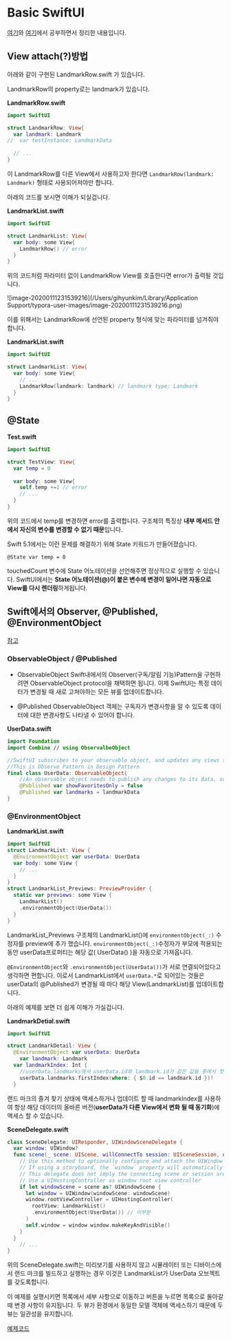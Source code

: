 #  Basic SwiftUI

[여기](https://developer.apple.com/tutorials/swiftui)와 [여기](https://zetal.tistory.com/entry/SwiftUI-Tutorials-10-Mark-the-User's-Favorite-Landmarks)에서 공부하면서 정리한 내용입니다.

## View attach(?)방법

아래와 같이 구현된 LandmarkRow.swift 가 있습니다.

LandmarkRow의 property로는 landmark가 있습니다.

**LandmarkRow.swift**

```swift
import SwiftUI

struct LandmarkRow: View{
  var landmark: Landmark
//  var testInstance: LandmarkData
  
  // ...
}
```

이 LandmarkRow를 다른 View에서 사용하고자 한다면 `LandmarkRow(landmark: Landmark)` 형태로 사용되어져야만 합니다.

아래의 코드를 보시면 이해가 되실겁니다.

**LandmarkList.swift**

```swift
import SwiftUI

struct LandmarkList: View{
  var body: some View{
    LandmarkRow() // error
  }
}
```

위의 코드처럼 파라미터 없이 LandmarkRow View를 호출한다면 error가 출력될 것입니다.

![image-20200111231539216](/Users/gihyunkim/Library/Application Support/typora-user-images/image-20200111231539216.png)

이를 위해서는 LandmarkRow에 선언된 property 형식에 맞는 파라미터를 넘겨줘야 합니다.

**LandmarkList.swift**

```swift
import SwiftUI

struct LandmarkList: View{
  var body: some View{
    // ...
    LandmarkRow(landmark: landmark) // landmark type: Landmark
  }
}
```



## @State

**Test.swift**

```swift
import SwiftUI

struct TestView: View{
  var temp = 0
  
  var body: some View{
  	self.temp +=1 // error  
    // ...
  }
}
```

위의 코드에서 temp를 변경하면 error를 출력합니다.
구조체의 특징상 **내부 메서드 안에서 자신의 변수를 변경할 수 없기 때문**입니다.

Swift 5.1에서는 이런 문제를 해결하기 위해 State 키워드가 만들어졌습니다.

`@State var temp = 0`

touchedCount 변수에 State 어노테이션을 선언해주면 정상적으로 실행할 수 있습니다. SwiftUI에서는 **State 어노테이션(@)이 붙은 변수에 변경이 일어나면 자동으로 View를 다시 렌더링**하게됩니다.



## Swift에서의 Observer, @Published, @EnvironmentObject

[참고](https://www.hackingwithswift.com/quick-start/swiftui/observable-objects-environment-objects-and-published)

### ObservableObject / @Published

* ObservableObject
  Swift내에서의 Observer(구독/알림 기능)Pattern을 구현하려면 ObservableObject protocol을 채택하면 됩니다.
  이제 SwiftUI는 특정 데이터가 변경될 때 새로 고쳐야하는 모든 뷰를 업데이트합니다.

* @Published
  ObservableObject 객체는 구독자가 변경사항을 알 수 있도록 데이터에 대한 변경사항도 나타낼 수 있어야 합니다.

**UserData.swift**

```swift
import Foundation
import Combine // using ObservalbeObject

//SwiftUI subscribes to your observable object, and updates any views that need refreshing when the data changes.
//This is Observe Pattern in Design Pattern
final class UserData: ObservableObject{
    //An observable object needs to publish any changes to its data, so that its subscribers can pick up the change.
    @Published var showFavoritesOnly = false
    @Published var landmarks = landmarkData
}
```

### @EnvironmentObject

**LandmarkList.swift**

```swift
import SwiftUI
struct LandmarkList: View {
  @EnvironmentObject var userData: UserData 
  var body: some View { 
    // ...
  } 
} 
struct LandmarkList_Previews: PreviewProvider { 
  static var previews: some View { 
    LandmarkList() 
    .environmentObject(UserData()) 
  } 
}
```

LandmarkList_Previews 구조체의 LandmarkList()에 `environmentObject(_:)` 수정자를 preview에 추가 했습니다.
`environmentObject(_:)`수정자가 부모에 적용되는 동안 userData프로퍼티는 해당 값( UserData() )을 자동으로 가져옵니다.

`@EnvironmentObject`와 `.environmentObject(UserData())`가 서로 연결되어있다고 생각하면 편합니다.
이로서 LandmarkList에서 `userData.*`로 되어있는 것들은 userData의 @Published가 변경될 때 마다 해당 View(LandmarkList)를 업데이트합니다.

아래의 예제를 보면 더 쉽게 이해가 가실겁니다.

**LandmarkDetial.swift**

```swift
import SwiftUI

struct LandmarkDetail: View {
  @EnvironmentObject var userData: UserData
	var landmark: Landmark
  var landmarkIndex: Int {
    //userData.landmarks에서 userData.id와 landmark.id가 같은 값들 중에서 첫번째 인덱스를 리턴
    userData.landmarks.firstIndex(where: { $0.id == landmark.id })! 
  }

```

랜드 마크의 즐겨 찾기 상태에 액세스하거나 업데이트 할 때 landmarkIndex를 사용하여 항상 해당 데이터의 올바른 버전(**userData가 다른 View에서 변화 될 때 동기화**)에 액세스 할 수 있습니다.

**SceneDelegate.swift**

```swift
class SceneDelegate: UIResponder, UIWindowSceneDelegate {
  var window: UIWindow?
  func scene(_ scene: UIScene, willConnectTo session: UISceneSession, options connectionOptions: UIScene.ConnectionOptions) {
    // Use this method to optionally configure and attach the UIWindow `window` to the provided UIWindowScene `scene`. 
    // If using a storyboard, the `window` property will automatically be initialized and attached to the scene. 
    // This delegate does not imply the connecting scene or session are new (see `application:configurationForConnectingSceneSession` instead). 
    // Use a UIHostingController as window root view controller 
    if let windowScene = scene as? UIWindowScene {
      let window = UIWindow(windowScene: windowScene)
      window.rootViewController = UIHostingController( 
        rootView: LandmarkList()
        .environmentObject(UserData()) // 이부분
      )
      self.window = window window.makeKeyAndVisible() 
    } 
  } 
    // ... 
}

```

위의 SceneDelegate.swift는 미리보기를 사용하지 않고 시뮬레이터 또는 디바이스에서 랜드 마크를 빌드하고 실행하는 경우 이것은 LandmarkList가 UserData 오브젝트를 갖도록합니다.

이 예제를 실행시키면 목록에서 세부 사항으로 이동하고 버튼을 누르면 목록으로 돌아갈 때 변경 사항이 유지됩니다. 
두 뷰가 환경에서 동일한 모델 객체에 액세스하기 때문에 두 뷰는 일관성을 유지합니다.

[예제코드]()